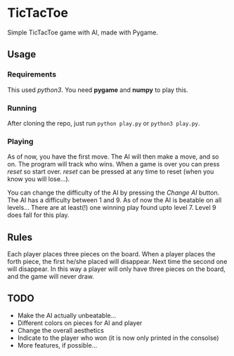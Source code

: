 # TicTacToe
Simple TicTacToe game with AI, made with Pygame. 

## Usage
### Requirements 
This used *python3*. You need **pygame** and **numpy** to play this.

### Running
After cloning the repo, just run `python play.py` or `python3 play.py`.

### Playing
As of now, you have the first move. The AI will then make a move, and so on. The program will track who wins. When a game is over you can press *reset* so start over. *reset* can be pressed at any time to reset (when you know you will lose...).

You can change the difficulty of the AI by pressing the *Change AI* button. The AI has a difficulty between 1 and 9. As of now the AI is beatable on all levels... There are at least(!) one winning play found upto level 7. Level 9 does fall for this play.


## Rules
Each player places three pieces on the board. When a player places the forth piece, the first he/she placed will disappear. Next time the second one will disappear. In this way a player will only have three pieces on the board, and the game will never draw.


## TODO

- Make the AI actually unbeatable... 
- Different colors on pieces for AI and player
- Change the overall aesthetics
- Indicate to the player who won (it is now only printed in the consolse)
- More features, if possible...
